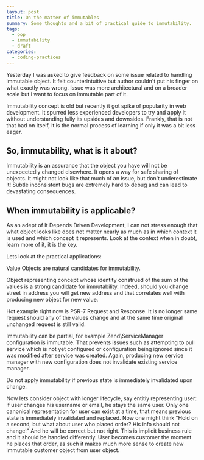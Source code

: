 ```yaml
---
layout: post
title: On the matter of immutables
summary: Some thoughts and a bit of practical guide to immutability.
tags:
  - oop
  - immutability
  - draft
categories:
  - coding-practices
---
```


Yesterday I was asked to give feedback on some issue related to handling
immutable object. It felt counterintuitive but author couldn't put his finger
on what exactly was wrong. Issue was more architectural and on a broader scale but i
want to focus on immutable part of it.

Immutability concept is old but recently it got spike of popularity in web development.
It spurred less experienced developers to try and apply it without understanding fully
its upsides and downsides. Frankly, that is not that bad on itself,
it is the normal process of learning if only it was a bit less eager.


So, immutability, what is it about?
-----------------------------------

Immutability is an assurance that the object you have will not be unexpectedly
changed elsewhere. It opens a way for safe sharing of objects. It might not
look like that much of an issue, but don't underestimate it! Subtle
inconsistent bugs are extremely hard to debug and can lead to devastating
consequences.


When immutability is applicable?
--------------------------------

As an adept of It Depends Driven Development, I can not stress enough that what
object looks like does not matter nearly as much as in which context it is used
and which concept it represents. Look at the context when in doubt, learn more
of it, it is the key.

Lets look at the practical applications:

<aside class="side-note rule-of-thumb">
<p>Value Objects are natural candidates for immutability.</p>
</aside>

Object representing concept whose identity construed of the sum of the
values is a strong candidate for immutability. Indeed, should you change
street in address you will get new address and that correlates well with
producing new object for new value.

Hot example right now is PSR-7 Request and Response. It is no longer same
request should any of the values change and at the same time original unchanged
request is still valid.

Immutability can be partial, for example Zend\ServiceManager configuration is
immutable. That prevents issues such as attempting to pull service which is not
yet configured or configuration being ignored since it was modified after
service was created. Again, producing new service manager with new
configuration does not invalidate existing service manager.

<aside class="side-note rule-of-thumb">
<p>Do not apply immutability if previous state is immediately invalidated upon
change.</p>
</aside>

Now lets consider object with longer lifecycle, say entitiy representing user:
if user changes his username or email, he stays the same user. Only one
canonical representation for user can exist at a time, that means previous
state is immediately invalidated and replaced.
Now one might think "Hold on a second, but what about user who placed order? His
info should not change!" And he will be correct but not right. This is implicit
business rule and it should be handled differently.
User becomes customer the moment he places that order, as such it makes much
more sense to create new immutable customer object from user object.


